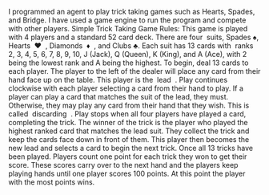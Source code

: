 I programmed an agent to play trick taking games such as Hearts,
Spades, and Bridge. I have used a game engine to run the program and compete with other players.
Simple Trick Taking Game Rules:
This game is played with 4 players and a standard 52 card deck. There are four ​ suits ​ , Spades ♠,
Hearts ​ ♥ ​ , Diamonds ​ ♦ ​ , and Clubs ♣. Each suit has 13 cards with ​ ranks ​ 2, 3, 4, 5, 6, 7, 8, 9, 10, J
(Jack), Q (Queen), K (King), and A (Ace), with 2 being the lowest rank and A being the highest.
To begin, deal 13 cards to each player. The player to the left of the dealer will place any card
from their hand face up on the table. This player is the ​ lead ​ .
Play continues clockwise with each player selecting a card from their hand to play. If a player
can play a card that matches the suit of the lead, they must. Otherwise, they may play any card
from their hand that they wish. This is called ​ discarding ​ . Play stops when all four players have
played a card, completing the ​ trick.
The winner of the trick is the player who played the highest ranked card that matches the lead
suit. They collect the trick and keep the cards face down in front of them. This player then
becomes the new lead and selects a card to begin the next trick.
Once all 13 tricks have been played. Players count one point for each trick they won to get their
score. These scores carry over to the next hand and the players keep playing hands until one
player scores 100 points. At this point the player with the most points wins.


